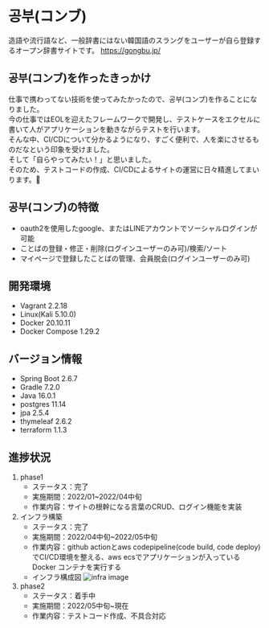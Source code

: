 # 공부(コンブ)
造語や流行語など、一般辞書にはない韓国語のスラングをユーザーが自ら登録するオープン辞書サイトです。
https://gongbu.jp/

## 공부(コンブ)を作ったきっかけ
仕事で携わってない技術を使ってみたかったので、공부(コンブ)を作ることになりました。<br>
今の仕事ではEOLを迎えたフレームワークで開発し、テストケースをエクセルに書いて人がアプリケーションを動きながらテストを行います。<br>
そんな中、CI/CDについて分かるようになり、すごく便利で、人を楽にさせるものだなという印象を受けました。<br>
そして「自らやってみたい！」と思いました。<br>
そのため、テストコードの作成、CI/CDによるサイトの運営に日々精進してまいります。💪

## 공부(コンブ)の特徴
- oauth2を使用したgoogle、またはLINEアカウントでソーシャルログインが可能
- ことばの登録・修正・削除(ログインユーザーのみ可)/検索/ソート
- マイページで登録したことばの管理、会員脱会(ログインユーザーのみ可)

## 開発環境
- Vagrant 2.2.18
- Linux(Kali 5.10.0)
- Docker 20.10.11
- Docker Compose 1.29.2

## バージョン情報
- Spring Boot 2.6.7
- Gradle 7.2.0
- Java 16.0.1
- postgres 11.14
- jpa 2.5.4
- thymeleaf 2.6.2
- terraform 1.1.3

## 進捗状況
1. phase1
   - ステータス：完了
   - 実施期間：2022/01~2022/04中旬
   - 作業内容：サイトの根幹になる言葉のCRUD、ログイン機能を実装
2. インフラ構築
   - ステータス：完了
   - 実施期間：2022/04中旬~2022/05中旬
   - 作業内容：github actionとaws codepipeline(code build, code deploy)でCI/CD環境を整える、aws ecsでアプリケーションが入っているDocker コンテナを実行する
   - インフラ構成図
   ![infra image](https://user-images.githubusercontent.com/44425582/169836756-9aa6c01e-a1d6-4028-8282-55d62b8ecbb9.png)
3. phase2 
   - ステータス：着手中
   - 実施期間：2022/05中旬~現在
   - 作業内容：テストコード作成、不具合対応